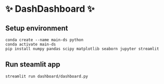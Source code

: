 # ✨ DashDashboard ✨

## Setup environment
```
conda create --name main-ds python
conda activate main-ds
pip install numpy pandas scipy matplotlib seaborn jupyter streamlit
```

## Run steamlit app
```
streamlit run dashboard/dashboard.py
```

